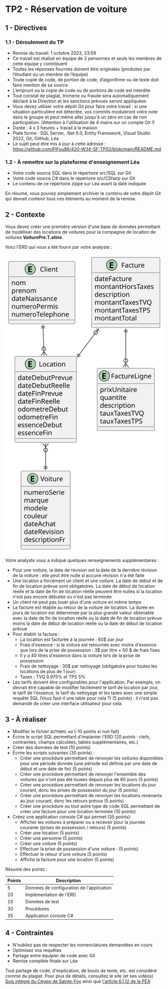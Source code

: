 # TP2 - Réservation de voiture

## 1 - Directives

### 1.1 - Déroulement du TP

- Remise du travail: 1 octobre 2023, 23:59
- Ce travail est réalisé en équipe de 2 personnes et seuls les membres de cette équipe y contribuent
- Toutes les réponses fournies doivent être originales (produites par l’étudiant ou un membre de l’équipe)
- Toute copie de code, de portion de code, d’algorithme ou de texte doit faire mention de sa source
- L’emprunt ou la copie de code ou de portions de code est interdite
- Tout constat de plagiat, tricherie ou fraude sera automatiquement déclaré à la Direction et les sanctions prévues seront appliquées
- Vous devez utiliser votre dépôt Git pour faire votre travail : si une situation particulière est détectée, vos commits moduleront votre note dans le groupe et peut même aller jusqu'à un zéro en cas de non participation. (Attention à l'utilisation de 4 mains sur un compte Git !)
- Durée : 4 x 3 heures + travail à la maison
- Plate forme : SQL Server, .Net 6.0, Entity Framework, Visual Studio 2022, Git, GitHub, Léa
- Le sujet peut être mis à jour à cette adresse : https://github.com/PiFou86/420-W34-SF-TP02/blob/main/README.md

### 1.2 - À remettre sur la plateforme d'enseignement Léa

- Votre code source SQL dans le répertoire src/SQL sur Git
- Votre code source C# dans le répertoire src/CSharp sur Git
- Le contenu de ce répertoire zippé sur Léa avant la date indiquée

En résumé, vous pouvez simplement archiver le contenu de votre dépôt Git qui devrait contenir tous ces éléments au moment de la remise.

## 2 - Contexte

Vous devez créer une première version d'une base de données permettant de modéliser des locations de voitures pour la compagnie de location de voitures **VoiturePré.T.atine**.

Voici l'ERD qui vous a été fourni par votre analyste :

![ERD logique](images/ERD/car_reservation/erd_car_reservation_logique.svg)

Votre analyste vous a indiqué quelques renseignements supplémentaires :

- Pour une voiture, la date de révision est la date de la dernière révision de la voiture : elle peut être nulle si aucune révision n'a été faite
- Une location a forcément un client et une voiture. La date de début et de fin de location prévue sont obligatoires. La date de début de location réelle et la date de fin de location réelle peuvent être nulles si la location n'est pas encore débutée ou n'est pas terminée
- Un client ne peut pas louer plus d'une voiture en même temps
- La facture est établie au retour de la voiture de location. La durée en jours de location est déterminée par la plus grande valeur obtenable avec la date de fin de location réelle ou la date de fin de location prévue moins la date de début de location réelle ou la date de début de location prévue
- Pour établir la facture :
  - La location est facturée à la journée : 60$ par jour
  - Frais d'essence : si la voiture est retournée avec moins d'essence que lors de la prise de possession : 3$ par litre + 50 $ de frais fixes
  - Il y a 40 litres d'essence dans la voiture lors de la prise de possession
  - Frais de nettoyage : 30$ par nettoyage (obligatoire pour toutes les locations de plus de 1 jour)
  - Taxes : TVQ 9.975% et TPS 5%
- Les tarifs doivent être configurables pour l'application. Par exemple, on devrait être capable de modifier facilement le tarif de location par jour, le tarif de l'essence, le tarif du nettoyage et les taxes avec une simple requête SQL (Vous faut-il une table pour cela ?) (5 points) : il n'est pas demandé de créer une interface utilisateur pour cela.

## 3 - À réaliser

- Modifier le fichier `AUTHORS.md` (-10 points si non fait)
- Écrire le script SQL permettant d'implanter l'ERD (20 points : clefs, contraintes, champs calculées, tables supplémentaires, etc.)
- Créer des données de test (10 points)
- Écrire les scripts suivantes (30 points) :
  - Créer une procédure permettant de renvoyer les voitures disponibles pour une période donnée (une période est définie par une date de début et une date de fin) (5 points)
  - Créer une procédure permettant de renvoyer l'ensemble des voitures qui n'ont pas été louées depuis plus de 60 jours (5 points)
  - Créer une procédure permettant de renvoyer les locations du jour courant, donc les prises de possession du jour (5 points)
  - Créer une procédure permettant de renvoyer les locations revenants au jour courant, donc les retours prévus (5 points)
  - Créer une procédure ou tout autre type de code SQL permettant de créer une facture pour une location terminée (10 points)
- Créez une application console C# qui permet (35 points):
  - Afficher les voitures à préparer ou à recevoir pour la journée courante (prises de possession / retours) (5 points)
  - Créer une location (5 points)
  - Créer une personne (5 points)
  - Créer une voiture (5 points)
  - Effectuer la prise de possession d'une voiture :  (5 points)
  - Effectuer le retour d'une voiture (5 points)
  - Affiche la facture pour une location (5 points)

Résumé des points :

| Points | Description |
|--------|-------------|
| 5 | Données de configuration de l'application |
| 20 | Implémentation de l'ERD |
| 10 | Données de test |
| 30 | Procédures |
| 35 | Application console C# |

## 4 - Contraintes

- N'oubliez pas de respecter les nomenclatures demandées en cours
- Optimisez vos requêtes
- Partage entre équipier de code avec Git
- Remise complète finale sur Léa

Tout partage de code, d'explication, de bouts de texte, etc. est considéré comme du plagiat. Pour plus de détails, consultez le site (et ses vidéos) [Sois intègre du Cégep de Sainte-Foy](http://csfoy.ca/soisintegre) ainsi que [l'article 6.1.12 de la PÉA](https://www.csfoy.ca/fileadmin/documents/notre_cegep/politiques_et_reglements/5.9_PolitiqueEvaluationApprentissages_2019.pdf)
